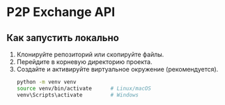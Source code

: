 # P2P Exchange API

## Как запустить локально

1. Клонируйте репозиторий или скопируйте файлы.
2. Перейдите в корневую директорию проекта.
3. Создайте и активируйте виртуальное окружение (рекомендуется).
   ```bash
   python -m venv venv
   source venv/bin/activate      # Linux/macOS
   venv\Scripts\activate         # Windows
